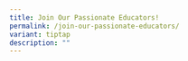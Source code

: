 ```yaml
---
title: Join Our Passionate Educators!
permalink: /join-our-passionate-educators/
variant: tiptap
description: ""
---
```

